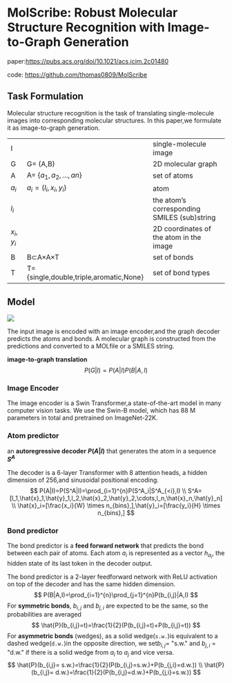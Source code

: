 # MolScribe: Robust Molecular Structure Recognition with Image-to-Graph Generation

paper:https://pubs.acs.org/doi/10.1021/acs.jcim.2c01480

code: https://github.com/thomas0809/MolScribe

## Task Formulation

Molecular structure recognition is the task of translating single-molecule images into corresponding molecular structures. In this paper,we formulate it as image-to-graph generation. 

|                         |                         |                        |
| ----------------------- | ----------------------- | ---------------------- |
| I                       |                        | single-molecule image |
| G                | G= (A,B)        | 2D molecular graph     |
| A | A= {$a_1,a_2, ...,an$} | set of atoms |
| $a_i$ | $a_i= (l_i,x_i,y_i)$ | atom |
| $l_i$ |  | the atom’s corresponding SMILES (sub)string |
| $x_i,y_i$ |  | 2D coordinates of the atom in the image |
| B | B⊂A×A×T | set of bonds |
| T | T= {single,double,triple,aromatic,None} | set of bond types |

## Model

![](C:\Users\buy1\Desktop\images_large_ci2c01480_0003.jpeg)

The input image is encoded with an image encoder,and the graph decoder predicts the atoms and bonds. A molecular graph is  constructed from the predictions and converted to a MOLfile or a SMILES string.

**image-to-graph translation**
$$
P(G|I)=P(A|I)P(B|A,I)
$$

### Image Encoder

The image encoder is a Swin Transformer,a state-of-the-art model in many computer vision tasks. We use the Swin-B model, which has 88 M parameters in total and pretrained on ImageNet-22K.

### Atom predictor 

an **autoregressive decoder**  **$P(A|I)$**  that generates the atom in a sequence **$S^A$**

The decoder is a 6-layer Transformer with 8 attention heads, a hidden dimension of 256,and sinusoidal positional encoding.
$$
P(A|I)=P(S^A|I)=\prod_{i=1}^{n}P(S^A_i|S^A_{<i},I) \\
S^A=[l_1,\hat{x}_1,\hat{y}_1,l_2,\hat{x}_2,\hat{y}_2,\cdots,l_n,\hat{x}_n,\hat{y}_n] \\
\hat{x}_i=[\frac{x_i}{W} \times n_{bins},],\hat{y}_i=[\frac{y_i}{H} \times n_{bins},]
$$

### Bond predictor 

The bond predictor is a **feed forward network** that predicts the bond between each pair of atoms.  Each atom $a_i$ is represented as a vector $h_{a_i}$, the hidden state of its last token in the decoder output.

The bond predictor is a 2-layer feedforward network with ReLU activation on top of the decoder and has the same hidden dimension.
$$
P(B|A,I)=\prod_{i=1}^{n}\prod_{j=1}^{n}P(b_{i,j}|A,I)
$$
For **symmetric bonds**, $b_{i,j}$ and $b_{j,i}$ are expected to be the same, so the probabilities are averaged
$$
\hat{P}(b_{i,j}=t)=\frac{1}{2}(P(b_{i,j}=t)+P(b_{i,j}=t))
$$
For **asymmetric bonds** (wedges), as a solid wedge(`s.w.`)is equivalent to a dashed wedge(`d.w.`)in the opposite direction, we set$b_{i,j}$= "s.w." and $b_{j,i}$ = "d.w." if there is a solid wedge from $a_i$ to $a_j$ and vice versa.
$$
\hat{P}(b_{i,j}= s.w.)=\frac{1}{2}(P(b_{i,j}=s.w.)+P(b_{j,i}=d.w.)) \\
\hat{P}(b_{i,j}= d.w.)=\frac{1}{2}(P(b_{i,j}=d.w.)+P(b_{j,i}=s.w.))
$$
